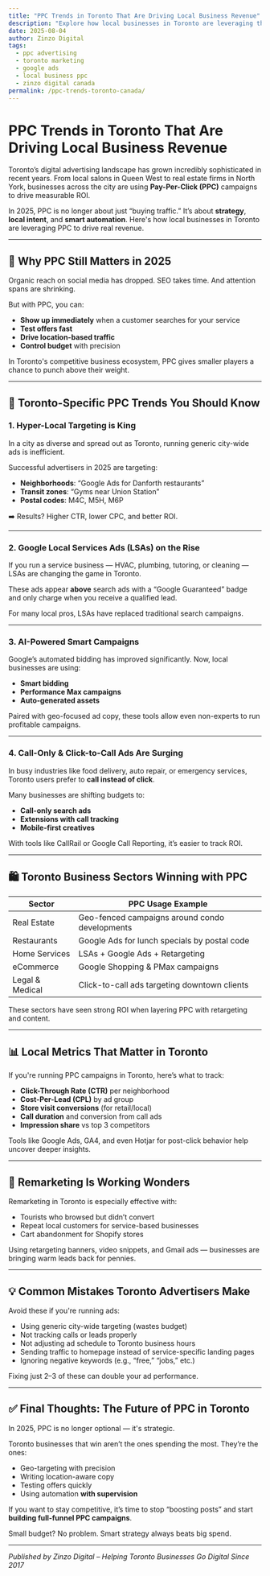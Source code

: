 ```yaml
---
title: "PPC Trends in Toronto That Are Driving Local Business Revenue"
description: "Explore how local businesses in Toronto are leveraging the latest PPC trends in 2025 to drive foot traffic, increase calls, and boost online conversions."
date: 2025-08-04
author: Zinzo Digital
tags:
  - ppc advertising
  - toronto marketing
  - google ads
  - local business ppc
  - zinzo digital canada
permalink: /ppc-trends-toronto-canada/
---
```


# PPC Trends in Toronto That Are Driving Local Business Revenue

Toronto’s digital advertising landscape has grown incredibly sophisticated in recent years. From local salons in Queen West to real estate firms in North York, businesses across the city are using **Pay-Per-Click (PPC)** campaigns to drive measurable ROI.

In 2025, PPC is no longer about just “buying traffic.” It’s about **strategy**, **local intent**, and **smart automation**. Here's how local businesses in Toronto are leveraging PPC to drive real revenue.

---

## 🚀 Why PPC Still Matters in 2025

Organic reach on social media has dropped. SEO takes time. And attention spans are shrinking.

But with PPC, you can:
- **Show up immediately** when a customer searches for your service
- **Test offers fast**
- **Drive location-based traffic**
- **Control budget** with precision

In Toronto's competitive business ecosystem, PPC gives smaller players a chance to punch above their weight.

---

## 📍 Toronto-Specific PPC Trends You Should Know

### 1. Hyper-Local Targeting is King
In a city as diverse and spread out as Toronto, running generic city-wide ads is inefficient.

Successful advertisers in 2025 are targeting:
- **Neighborhoods**: “Google Ads for Danforth restaurants”
- **Transit zones**: “Gyms near Union Station”
- **Postal codes**: M4C, M5H, M6P

➡️ Results? Higher CTR, lower CPC, and better ROI.

---

### 2. Google Local Services Ads (LSAs) on the Rise

If you run a service business — HVAC, plumbing, tutoring, or cleaning — LSAs are changing the game in Toronto.

These ads appear **above** search ads with a “Google Guaranteed” badge and only charge when you receive a qualified lead.

For many local pros, LSAs have replaced traditional search campaigns.

---

### 3. AI-Powered Smart Campaigns

Google’s automated bidding has improved significantly. Now, local businesses are using:
- **Smart bidding**
- **Performance Max campaigns**
- **Auto-generated assets**

Paired with geo-focused ad copy, these tools allow even non-experts to run profitable campaigns.

---

### 4. Call-Only & Click-to-Call Ads Are Surging

In busy industries like food delivery, auto repair, or emergency services, Toronto users prefer to **call instead of click**.

Many businesses are shifting budgets to:
- **Call-only search ads**
- **Extensions with call tracking**
- **Mobile-first creatives**

With tools like CallRail or Google Call Reporting, it’s easier to track ROI.

---

## 🛍️ Toronto Business Sectors Winning with PPC

| Sector            | PPC Usage Example |
|-------------------|--------------------|
| Real Estate        | Geo-fenced campaigns around condo developments |
| Restaurants        | Google Ads for lunch specials by postal code |
| Home Services      | LSAs + Google Ads + Retargeting |
| eCommerce          | Google Shopping & PMax campaigns |
| Legal & Medical    | Click-to-call ads targeting downtown clients |

These sectors have seen strong ROI when layering PPC with retargeting and content.

---

## 📊 Local Metrics That Matter in Toronto

If you're running PPC campaigns in Toronto, here’s what to track:

- **Click-Through Rate (CTR)** per neighborhood
- **Cost-Per-Lead (CPL)** by ad group
- **Store visit conversions** (for retail/local)
- **Call duration** and conversion from call ads
- **Impression share** vs top 3 competitors

Tools like Google Ads, GA4, and even Hotjar for post-click behavior help uncover deeper insights.

---

## 🔄 Remarketing Is Working Wonders

Remarketing in Toronto is especially effective with:
- Tourists who browsed but didn’t convert
- Repeat local customers for service-based businesses
- Cart abandonment for Shopify stores

Using retargeting banners, video snippets, and Gmail ads — businesses are bringing warm leads back for pennies.

---

## 💡 Common Mistakes Toronto Advertisers Make

Avoid these if you're running ads:

- Using generic city-wide targeting (wastes budget)
- Not tracking calls or leads properly
- Not adjusting ad schedule to Toronto business hours
- Sending traffic to homepage instead of service-specific landing pages
- Ignoring negative keywords (e.g., “free,” “jobs,” etc.)

Fixing just 2–3 of these can double your ad performance.

---

## ✅ Final Thoughts: The Future of PPC in Toronto

In 2025, PPC is no longer optional — it's strategic.

Toronto businesses that win aren’t the ones spending the most. They’re the ones:
- Geo-targeting with precision
- Writing location-aware copy
- Testing offers quickly
- Using automation **with supervision**

If you want to stay competitive, it’s time to stop “boosting posts” and start **building full-funnel PPC campaigns**.

Small budget? No problem. Smart strategy always beats big spend.

---

*Published by Zinzo Digital – Helping Toronto Businesses Go Digital Since 2017*
